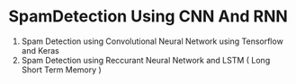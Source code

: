 # SpamDetection Using CNN And RNN
 1. Spam Detection using Convolutional Neural Network using Tensorflow and Keras
 2. Spam Detection using Reccurant Neural Network and LSTM ( Long Short Term Memory )
